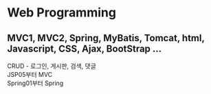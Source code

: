 # Web Programming
## MVC1, MVC2, Spring, MyBatis, Tomcat, html, Javascript, CSS, Ajax, BootStrap ...<br>
CRUD - 로그인, 게시판, 검색, 댓글<br>
JSP05부터 MVC<br>
Spring01부터 Spring
